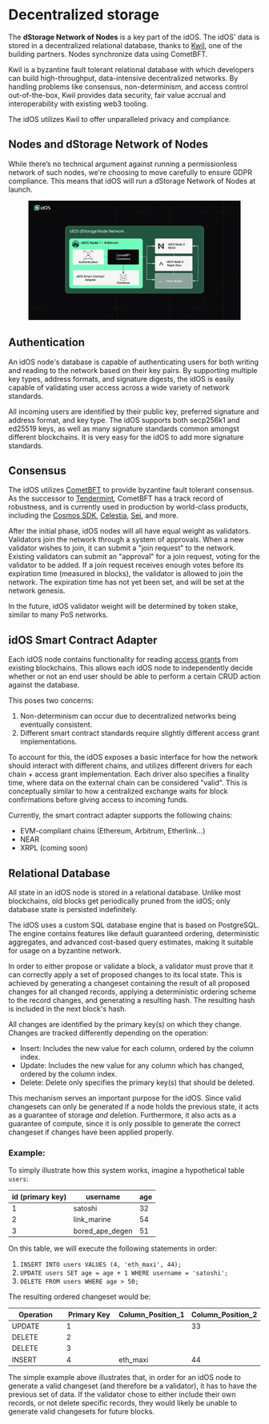 # Decentralized storage

The **dStorage Network of Nodes** is a key part of the idOS. The idOS' data is stored in a decentralized relational database, thanks to [Kwil](https://www.kwil.com/), one of the building partners. Nodes synchronize data using CometBFT.&#x20;

Kwil is a byzantine fault tolerant relational database with which developers can build high-throughput, data-intensive decentralized networks.  By handling problems like consensus, non-determinism, and access control out-of-the-box, Kwil provides data security, fair value accrual and interoperability with existing web3 tooling.

The idOS utilizes Kwil to offer unparalleled privacy and compliance.

## Nodes and dStorage Network of Nodes

While there’s no technical argument against running a permissionless network of such nodes, we’re choosing to move carefully to ensure GDPR compliance. This means that idOS will run a dStorage Network of Nodes at launch.

<figure><img src="../../../.gitbook/assets/image (3).png" alt=""><figcaption></figcaption></figure>

## Authentication

An idOS node's database is capable of authenticating users for both writing and reading to the network based on their key pairs. By supporting multiple key types, address formats, and signature digests, the idOS is easily capable of validating user access across a wide variety of network standards.

All incoming users are identified by their public key, preferred signature and address format, and key type. The idOS supports both secp256k1 and ed25519 keys, as well as many signature standards common amongst different blockchains.  It is very easy for the idOS to add more signature standards.

## Consensus

The idOS utilizes [CometBFT](https://cometbft.com/) to provide byzantine fault tolerant consensus. As the successor to [Tendermint](https://github.com/tendermint/tendermint), CometBFT has a track record of robustness, and is currently used in production by world-class products, including the [Cosmos SDK](https://github.com/cosmos/cosmos-sdk), [Celestia](https://celestia.org/), [Sei](https://www.sei.io/), and more.

After the initial phase, idOS nodes will all have equal weight as validators. Validators join the network through a system of approvals. When a new validator wishes to join, it can submit a "join request" to the network. Existing validators can submit an "approval" for a join request, voting for the validator to be added.  If a join request receives enough votes before its expiration time (measured in blocks), the validator is allowed to join the network. The expiration time has not yet been set, and will be set at the network genesis.

In the future, idOS validator weight will be determined by token stake, similar to many PoS networks.

## idOS Smart Contract Adapter

Each idOS node contains functionality for reading [access grants](../on-chain-access-grants.md) from existing blockchains. This allows each idOS node to independently decide whether or not an end user should be able to perform a certain CRUD action against the database.

This poses two concerns:

1. Non-determinism can occur due to decentralized networks being eventually consistent.
2. Different smart contract standards require slightly different access grant implementations.

To account for this, the idOS exposes a basic interface for how the network should interact with different chains, and utilizes different drivers for each chain + access grant implementation.  Each driver also specifies a finality time, where data on the external chain can be considered "valid".  This is conceptually similar to how a centralized exchange waits for block confirmations before giving access to incoming funds.

Currently, the smart contract adapter supports the following chains:

* EVM-compliant chains (Ethereum, Arbitrum, Etherlink...)
* NEAR
* XRPL (coming soon)

## Relational Database

All state in an idOS node is stored in a relational database.  Unlike most blockchains, old blocks get periodically pruned from the idOS; only database state is persisted indefinitely.

The idOS uses a custom SQL database engine that is based on PostgreSQL. The engine contains features like default guaranteed ordering, deterministic aggregates, and advanced cost-based query estimates, making it suitable for usage on a byzantine network.

In order to either propose or validate a block, a validator must prove that it can correctly apply a set of proposed changes to its local state. This is achieved by generating a changeset containing the result of all proposed changes for all changed records, applying a deterministic ordering scheme to the record changes, and generating a resulting hash. The resulting hash is included in the next block's hash.

All changes are identified by the primary key(s) on which they change. Changes are tracked differently depending on the operation:

* Insert: Includes the new value for each column, ordered by the column index.
* Update: Includes the new value for any column which has changed, ordered by the column index.
* Delete: Delete only specifies the primary key(s) that should be deleted.

This mechanism serves an important purpose for the idOS. Since valid changesets can only be generated if a node holds the previous state, it acts as a guarantee of storage _and_ deletion.  Furthermore, it also acts as a guarantee of compute, since it is only possible to generate the correct changeset if changes have been applied properly.

### Example:

To simply illustrate how this system works, imagine a hypothetical table `users`:

| id (primary key) | username          | age |
| ---------------- | ----------------- | --- |
| 1                | satoshi           | 32  |
| 2                | link\_marine      | 54  |
| 3                | bored\_ape\_degen | 51  |

On this table, we will execute the following statements in order:

1. `INSERT INTO users VALUES (4, 'eth_maxi', 44);`
2. `UPDATE users SET age = age + 1 WHERE username = 'satoshi';`
3. `DELETE FROM users WHERE age > 50;`

The resulting ordered changeset would be:

<table><thead><tr><th width="126.33333333333331">Operation</th><th width="133">Primary Key</th><th>Column_Position_1</th><th>Column_Position_2</th></tr></thead><tbody><tr><td>UPDATE</td><td>1</td><td></td><td>33</td></tr><tr><td>DELETE</td><td>2</td><td></td><td></td></tr><tr><td>DELETE</td><td>3</td><td></td><td></td></tr><tr><td>INSERT</td><td>4</td><td>eth_maxi</td><td>44</td></tr></tbody></table>

The simple example above illustrates that, in order for an idOS node to generate a valid changeset (and therefore be a validator), it has to have the previous set of data.  If the validator chose to either include their own records, or not delete specific records, they would likely be unable to generate valid changesets for future blocks.
